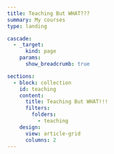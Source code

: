 ```yaml
---
title: Teaching But WHAT???
summary: My courses
type: landing

cascade:
  - _target:
      kind: page
    params:
      show_breadcrumb: true

sections:
  - block: collection
    id: teaching
    content:
      title: Teaching But WHAT!!!
      filters:
        folders:
          - teaching
    design:
      view: article-grid
      columns: 2
---
```

